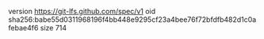 version https://git-lfs.github.com/spec/v1
oid sha256:babe55d0311968196f4bb448e9295cf23a4bee76f72bfdfb482d1c0afebae4f6
size 714
